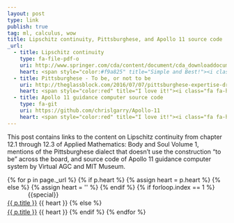 ```yaml
---
layout: post
type: link
publish: true
tag: ml, calculus, wow
title: Lipschitz continuity, Pittsburghese, and Apollo 11 source code
_url:
  - title: Lipschitz continuity
    type: fa-file-pdf-o
    uri: http://www.springer.com/cda/content/document/cda_downloaddocument/9783540008903-c1.pdf
    heart: <span style="color:#f9a825" title="Simple and Best!"><i class="fa fa-thumbs-o-up" aria-hidden="true"></i></span>
  - title: Pittsburghese - To be, or not to be
    uri: http://theglassblock.com/2016/07/07/pittsburghese-expertise-dropping-to-be/
    heart: <span style="color:red" title="I love it!"><i class="fa fa-heart" aria-hidden="true"></i></span>
  - title: Apollo 11 guidance computer source code
    type: fa-git
    uri: https://github.com/chrislgarry/Apollo-11
    heart: <span style="color:red" title="I love it!"><i class="fa fa-heart" aria-hidden="true"></i></span> <span style="color:#19B5FE" title="Fascinating stuff"><i class="fa fa-bolt" aria-hidden="true"></i></span>
---
```

This post contains links to the content on Lipschitz continuity from chapter 12.1 through 12.3 of Applied Mathematics: Body and Soul Volume 1, mentions of the Pittsburghese dialect that doesn’t use the construction “to be” across the board, and source code of Apollo 11 guidance computer system by Virtual AGC and MIT Museum.

{% for p in page._url %}
{% if p.heart %}
{% assign heart = p.heart %}
{% else %}
{% assign heart = '' %}
{% endif %}
{% if forloop.index == 1 %}
<span class="date" title="{{specialtitle}}" style="color:#{{specialcolor}}">&nbsp;&nbsp;&nbsp;&nbsp;&nbsp;&nbsp;&nbsp;&nbsp;&nbsp;&nbsp;&nbsp;</span> {{special}}<br/> <a href="{{ p.uri }}" target="_blank" style="line-height:1.5">{{ p.title }}</a> <i class="fa {{ p.type }}" aria-hidden="true"></i> {{ heart }}
{% else %}
<span class="date">&nbsp;&nbsp;&nbsp;&nbsp;&nbsp;&nbsp;&nbsp;&nbsp;&nbsp;&nbsp;&nbsp;</span> <br/> <a href="{{ p.uri }}" target="_blank" style="line-height:1.5">{{ p.title }}</a> <i class="fa {{ p.type }}" aria-hidden="true"></i> {{ heart }}
{% endif %}
{% endfor %}
